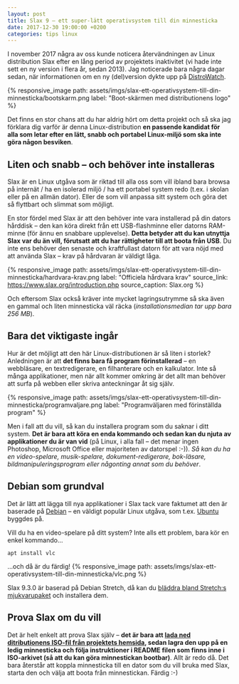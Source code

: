 ```yaml
---
layout: post
title: Slax 9 – ett super-lätt operativsystem till din minnesticka
date: 2017-12-30 19:00:00 +0200
categories: tips linux
---
```


I november 2017 några av oss kunde noticera återvändningen av Linux distribution Slax efter en lång period av projektets inaktivitet (vi hade inte sett en ny version i flera år, sedan 2013). Jag noticerade bara några dagar sedan, när informationen om en ny (del)version dykte upp på [DistroWatch](https://distrowatch.com/).

{% responsive_image path: assets/imgs/slax-ett-operativsystem-till-din-minnesticka/bootskarm.png label: "Boot-skärmen med distributionens logo" %}

Det finns en stor chans att du har aldrig hört om detta projekt och så ska jag förklara dig varför är denna Linux-distribution **en passende kandidat för alla som letar efter en lätt, snabb och portabel Linux-miljö som ska inte göra någon besviken**.

## Liten och snabb – och behöver inte installeras

Slax är en Linux utgåva som är riktad till alla oss som vill ibland bara browsa på internät / ha en isolerad miljö / ha ett portabel system redo (t.ex. i skolan eller på en allmän dator). Eller de som vill anpassa sitt system och göra det så flyttbart och slimmat som möjligt.

En stor fördel med Slax är att den behöver inte vara installerad på din dators hårddisk – den kan köra direkt från ett USB-flashminne eller datorns RAM-minne (för ännu en snabbare upplevelse). **Detta betyder att du kan utnyttja Slax var du än vill, förutsatt att du har rättigheter till att boota från USB**. Du inte ens behöver den senaste och kraftfullast datorn för att vara nöjd med att använda Slax – krav på hårdvaran är väldigt låga.

{% responsive_image path: assets/imgs/slax-ett-operativsystem-till-din-minnesticka/hardvara-krav.png label: "Officiela hårdvara krav" source_link: https://www.slax.org/introduction.php source_caption: Slax.org %}

Och eftersom Slax också kräver inte mycket lagringsutrymme så ska även en gammal och liten minnesticka väl räcka (*installationsmedian tar upp bara 256 MB*). 

## Bara det viktigaste ingår

Hur är det möjligt att den här Linux-distributionen är så liten i storlek? Anledningen är att **det finns bara få program förinstallerad** – en webbläsare, en textredigerare, en filhanterare och en kalkulator. Inte så många applikationer, men när allt kommer omkring är det allt man behöver att surfa på webben eller skriva anteckningar åt sig själv. 

{% responsive_image path: assets/imgs/slax-ett-operativsystem-till-din-minnesticka/programvaljare.png label: "Programväljaren med förinställda program" %}

Men i fall att du vill, så kan du installera program som du saknar i ditt system. **Det är bara att köra en enda kommando och sedan kan du njuta av applikationer du är van vid** (på Linux, i alla fall – det menar ingen Photoshop, Microsoft Office eller majoriteten av datorspel :-)). *Så kan du ha en video-spelare, musik-spelare, dokument-redigerare, bok-läsare, bildmanipuleringsprogram eller någonting annat som du behöver*.

## Debian som grundval

Det är lätt att lägga till nya applikationer i Slax tack vare faktumet att den är baserade på [Debian](https://www.debian.org/index.sv.html) – en väldigt populär Linux utgåva, som t.ex. [Ubuntu](https://www.ubuntu.com/) byggdes på.

Vill du ha en video-spelare på ditt system? Inte alls ett problem, bara kör en enkel kommando...
```
apt install vlc
```
...och då är du färdig!
{% responsive_image path: assets/imgs/slax-ett-operativsystem-till-din-minnesticka/vlc.png %}

Slax 9.3.0 är baserad på Debian Stretch, då kan du [bläddra bland Stretch:s mjukvarupaket](https://packages.debian.org/sv/stretch/) och installera dem. 

## Prova Slax om du vill

Det är helt enkelt att prova Slax själv – **det är bara att [lada ned ditributionens ISO-fil från projektets hemsida](https://www.slax.org/), sedan lagra den upp på en ledig minnesticka och följa instruktioner i README filen som finns inne i ISO-arkivet (så att du kan göra minnestickan bootbar)**. Allt är redo då. Det bara återstår att koppla minnesticka till en dator som du vill bruka med Slax, starta den och välja att boota från minnestickan. Färdig :-)
